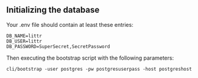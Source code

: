 ## Initializing the database

Your .env file should contain at least these entries:

    DB_NAME=littr
    DB_USER=littr
    DB_PASSWORD=SuperSecret,SecretPassword

Then executing the bootstrap script with the following parameters:

    cli/bootstrap -user postgres -pw postgresuserpass -host postgreshost 
